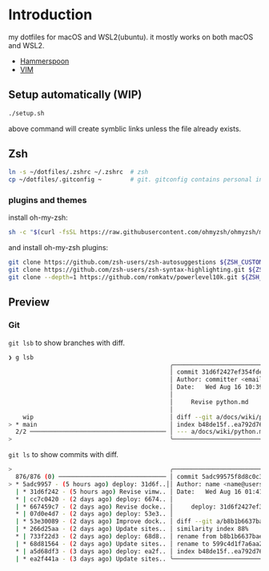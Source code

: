 # Introduction

my dotfiles for macOS and WSL2(ubuntu).
it mostly works on both macOS and WSL2.

* [Hammerspoon](./hammerspoon/README.md)
* [VIM](./vim/README.md)

## Setup automatically (WIP)

```bash
./setup.sh
```

above command will create symblic links unless the file already exists.

## Zsh

```bash
ln -s ~/dotfiles/.zshrc ~/.zshrc  # zsh
cp ~/dotfiles/.gitconfig ~        # git. gitconfig contains personal informations. so i don't make symbolic link
```

### plugins and themes

install oh-my-zsh:

```bash
sh -c "$(curl -fsSL https://raw.githubusercontent.com/ohmyzsh/ohmyzsh/master/tools/install.sh)"
```

and install oh-my-zsh plugins:

```bash
git clone https://github.com/zsh-users/zsh-autosuggestions ${ZSH_CUSTOM:-$HOME/.oh-my-zsh/custom}/plugins/zsh-autosuggestions
git clone https://github.com/zsh-users/zsh-syntax-highlighting.git ${ZSH_CUSTOM:-$HOME/.oh-my-zsh/custom}/plugins/zsh-syntax-highlighting
git clone --depth=1 https://github.com/romkatv/powerlevel10k.git ${ZSH_CUSTOM:-$HOME/.oh-my-zsh/custom}/themes/powerlevel10k
```

## Preview

### Git

`git lsb` to show branches with diff.

```bash
❯ g lsb
                                             ╭───────────────────────────────────────────╮
                                             │ commit 31d6f2427ef354fdee7754c0c204f11/34││
                                             │ Author: committer <email@example.com>    ││
                                             │ Date:   Wed Aug 16 10:39:20 2023 +0900    │
                                             │                                           │
                                             │     Revise python.md                      │
                                             │                                           │
    wip                                      │ diff --git a/docs/wiki/python.md b/docs/  │
> * main                                     │ index b48de15f..ea792d76 100644           │
  2/2 ────────────────────────────────────── │ --- a/docs/wiki/python.md                 │
>                                            ╰───────────────────────────────────────────╯
```

`git ls` to show commits with diff.

```bash
>                                            ╭───────────────────────────────────────────╮
  876/876 (0) ────────────────────────────── │ commit 5adc99575f8d8c0c31d14b396a9cc1/109││
> * 5adc9957 - (5 hours ago) deploy: 31d6f..││ Author: name <name@users.noreply.gi       │
  | * 31d6f242 - (5 hours ago) Revise vimw.. │ Date:   Wed Aug 16 01:41:32 2023 +0000    │
  * | cc7c0420 - (2 days ago) deploy: 6674.. │                                           │
  | * 667459c7 - (2 days ago) Revise docke.. │     deploy: 31d6f2427ef354fdee7754c0c204f │
  * | 07d0e4d7 - (2 days ago) deploy: 53e3.. │                                           │
  | * 53e30089 - (2 days ago) Improve dock.. │ diff --git a/b8b1b6637baea3c0fab852d33cc6 │
  | * 266d25aa - (2 days ago) Update sites.. │ similarity index 88%                      │
  * | 733f22d3 - (2 days ago) deploy: 68d8.. │ rename from b8b1b6637baea3c0fab852d33cc61 │
  | * 68d81564 - (2 days ago) Update sites.. │ rename to 599c4d1f7a6aa26230e3b5b7806e7b5 │
  * | a5d68df3 - (3 days ago) deploy: ea2f.. │ index b48de15f..ea792d76 100644           │
  | * ea2f441a - (3 days ago) Update sites.. ╰───────────────────────────────────────────╯
```
